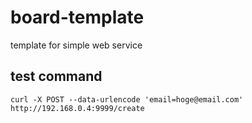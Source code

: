 # board-template

template for simple web service

## test command

`curl -X POST --data-urlencode 'email=hoge@email.com' http://192.168.0.4:9999/create`
